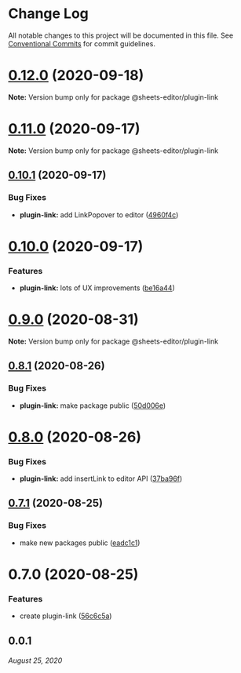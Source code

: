 # Change Log

All notable changes to this project will be documented in this file.
See [Conventional Commits](https://conventionalcommits.org) for commit guidelines.

# [0.12.0](https://github.com/coniel/slash/compare/v0.11.0...v0.12.0) (2020-09-18)

**Note:** Version bump only for package @sheets-editor/plugin-link





# [0.11.0](https://github.com/coniel/slash/compare/v0.10.2...v0.11.0) (2020-09-17)

**Note:** Version bump only for package @sheets-editor/plugin-link





## [0.10.1](https://github.com/coniel/slash/compare/v0.10.0...v0.10.1) (2020-09-17)


### Bug Fixes

* **plugin-link:** add LinkPopover to editor ([4960f4c](https://github.com/coniel/slash/commit/4960f4c5582b3bfcec632826dd997a6c28971939))





# [0.10.0](https://github.com/coniel/slash/compare/v0.9.0...v0.10.0) (2020-09-17)


### Features

* **plugin-link:** lots of UX improvements ([be16a44](https://github.com/coniel/slash/commit/be16a44d4121b3eb8b0e848dd375bb0019d37c10))





# [0.9.0](https://github.com/coniel/slash/compare/v0.8.1...v0.9.0) (2020-08-31)

**Note:** Version bump only for package @sheets-editor/plugin-link





## [0.8.1](https://github.com/coniel/slash/compare/v0.8.0...v0.8.1) (2020-08-26)


### Bug Fixes

* **plugin-link:** make package public ([50d006e](https://github.com/coniel/slash/commit/50d006e79f0c7cb6a8a19d4f732c2eedf0fe5e48))





# [0.8.0](https://github.com/coniel/slash/compare/v0.7.1...v0.8.0) (2020-08-26)


### Bug Fixes

* **plugin-link:** add insertLink to editor API ([37ba96f](https://github.com/coniel/slash/commit/37ba96f1948bd2dcf53767622afc299e36b4c1bc))





## [0.7.1](https://github.com/coniel/slash/compare/v0.7.0...v0.7.1) (2020-08-25)


### Bug Fixes

* make new packages public ([eadc1c1](https://github.com/coniel/slash/commit/eadc1c10f9760f8c58f9a094fd578c88704b9453))





# 0.7.0 (2020-08-25)


### Features

* create plugin-link ([56c6c5a](https://github.com/coniel/slash/commit/56c6c5adcd02d0407ed9de8a4e4aba79c5d7e0a9))





## 0.0.1
###### *August 25, 2020*
